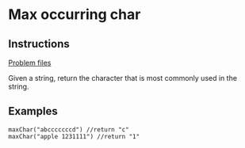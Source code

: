 # Max occurring char

## Instructions
[Problem files](.)

Given a string, return the character that is most commonly used in the string.

## Examples
```
maxChar("abcccccccd") //return "c"
maxChar("apple 1231111") //return "1"
```

